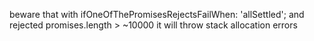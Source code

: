 beware that with ifOneOfThePromisesRejectsFailWhen: 'allSettled'; and rejected promises.length > ~10000 it will throw stack allocation errors
